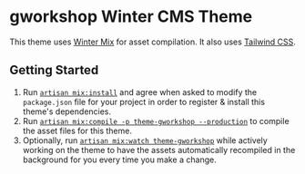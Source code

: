 # gworkshop Winter CMS Theme

This theme uses [Winter Mix](https://wintercms.com/docs/console/asset-compilation) for asset compilation. It also uses [Tailwind CSS](https://tailwindcss.com/).

## Getting Started

1. Run [`artisan mix:install`](https://wintercms.com/docs/console/asset-compilation#mix-install) and agree when asked to modify the `package.json` file for your project in order to register & install this theme's dependencies.
2. Run [`artisan mix:compile -p theme-gworkshop --production`](https://wintercms.com/docs/console/asset-compilation#mix-compile) to compile the asset files for this theme.
3. Optionally, run [`artisan mix:watch theme-gworkshop`](https://wintercms.com/docs/console/asset-compilation#mix-watch) while actively working on the theme to have the assets automatically recompiled in the background for you every time you make a change.
